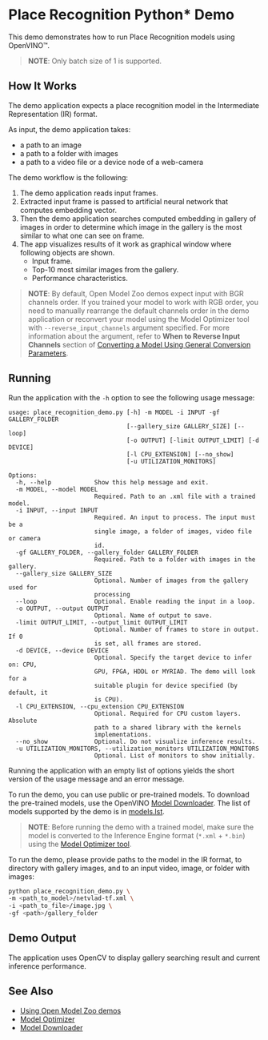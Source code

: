 # Place Recognition Python\* Demo

This demo demonstrates how to run Place Recognition models using OpenVINO&trade;.

> **NOTE**: Only batch size of 1 is supported.

## How It Works

The demo application expects a place recognition model in the Intermediate Representation (IR) format.

As input, the demo application takes:
* a path to an image
* a path to a folder with images
* a path to a video file or a device node of a web-camera

The demo workflow is the following:

1. The demo application reads input frames.
2. Extracted input frame is passed to artificial neural network that computes embedding vector.
3. Then the demo application searches computed embedding in gallery of images in order to determine which image in the gallery is the most similar to what one can see on frame.
4. The app visualizes results of it work as graphical window where following objects are shown.
    - Input frame.
    - Top-10 most similar images from the gallery.
    - Performance characteristics.

> **NOTE**: By default, Open Model Zoo demos expect input with BGR channels order. If you trained your model to work with RGB order, you need to manually rearrange the default channels order in the demo application or reconvert your model using the Model Optimizer tool with `--reverse_input_channels` argument specified. For more information about the argument, refer to **When to Reverse Input Channels** section of [Converting a Model Using General Conversion Parameters](https://docs.openvinotoolkit.org/latest/_docs_MO_DG_prepare_model_convert_model_Converting_Model_General.html).

## Running

Run the application with the `-h` option to see the following usage message:

```
usage: place_recognition_demo.py [-h] -m MODEL -i INPUT -gf GALLERY_FOLDER
                                 [--gallery_size GALLERY_SIZE] [--loop]
                                 [-o OUTPUT] [-limit OUTPUT_LIMIT] [-d DEVICE]
                                 [-l CPU_EXTENSION] [--no_show]
                                 [-u UTILIZATION_MONITORS]

Options:
  -h, --help            Show this help message and exit.
  -m MODEL, --model MODEL
                        Required. Path to an .xml file with a trained model.
  -i INPUT, --input INPUT
                        Required. An input to process. The input must be a
                        single image, a folder of images, video file or camera
                        id.
  -gf GALLERY_FOLDER, --gallery_folder GALLERY_FOLDER
                        Required. Path to a folder with images in the gallery.
  --gallery_size GALLERY_SIZE
                        Optional. Number of images from the gallery used for
                        processing
  --loop                Optional. Enable reading the input in a loop.
  -o OUTPUT, --output OUTPUT
                        Optional. Name of output to save.
  -limit OUTPUT_LIMIT, --output_limit OUTPUT_LIMIT
                        Optional. Number of frames to store in output. If 0
                        is set, all frames are stored.
  -d DEVICE, --device DEVICE
                        Optional. Specify the target device to infer on: CPU,
                        GPU, FPGA, HDDL or MYRIAD. The demo will look for a
                        suitable plugin for device specified (by default, it
                        is CPU).
  -l CPU_EXTENSION, --cpu_extension CPU_EXTENSION
                        Optional. Required for CPU custom layers. Absolute
                        path to a shared library with the kernels
                        implementations.
  --no_show             Optional. Do not visualize inference results.
  -u UTILIZATION_MONITORS, --utilization_monitors UTILIZATION_MONITORS
                        Optional. List of monitors to show initially.
```

Running the application with an empty list of options yields the short version of the usage message and an error message.

To run the demo, you can use public or pre-trained models. To download the pre-trained models, use the OpenVINO [Model Downloader](../../../tools/downloader/README.md). The list of models supported by the demo is in [models.lst](./models.lst).

> **NOTE**: Before running the demo with a trained model, make sure the model is converted to the Inference Engine format (`*.xml` + `*.bin`) using the [Model Optimizer tool](https://docs.openvinotoolkit.org/latest/_docs_MO_DG_Deep_Learning_Model_Optimizer_DevGuide.html).

To run the demo, please provide paths to the model in the IR format, to directory with gallery images, and to an input video, image, or folder with images:
```bash
python place_recognition_demo.py \
-m <path_to_model>/netvlad-tf.xml \
-i <path_to_file>/image.jpg \
-gf <path>/gallery_folder
```

## Demo Output

The application uses OpenCV to display gallery searching result and current inference performance.

## See Also
* [Using Open Model Zoo demos](../../README.md)
* [Model Optimizer](https://docs.openvinotoolkit.org/latest/_docs_MO_DG_Deep_Learning_Model_Optimizer_DevGuide.html)
* [Model Downloader](../../../tools/downloader/README.md)
